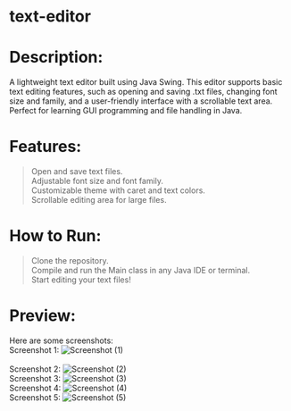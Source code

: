 # text-editor
# Description:
A lightweight text editor built using Java Swing. This editor supports basic text editing features, such as opening and saving .txt files, changing font size and family, and a user-friendly interface with a scrollable text area. Perfect for learning GUI programming and file handling in Java.

# Features:
>Open and save text files.\
>Adjustable font size and font family.\
>Customizable theme with caret and text colors.\
>Scrollable editing area for large files.

# How to Run:
>Clone the repository.\
>Compile and run the Main class in any Java IDE or terminal.\
>Start editing your text files!

# Preview: 
Here are some screenshots:
\
Screenshot 1:
![Screenshot (1)](https://github.com/user-attachments/assets/c600e080-451a-487b-ad61-b0a87b80b23d)  
\
Screenshot 2:
![Screenshot (2)](https://github.com/user-attachments/assets/25c916e1-4e6e-4c8b-9a90-12e2c9c63fec)
\
Screenshot 3:
![Screenshot (3)](https://github.com/user-attachments/assets/20c0fe27-ab67-4b19-8fd2-ede1643a8f38)
\
Screenshot 4:
![Screenshot (4)](https://github.com/user-attachments/assets/00cb6256-7476-4a11-b5e3-606ac0da657f)
\
Screenshot 5:
![Screenshot (5)](https://github.com/user-attachments/assets/afef0985-172e-4477-9027-b3190360b47b)




